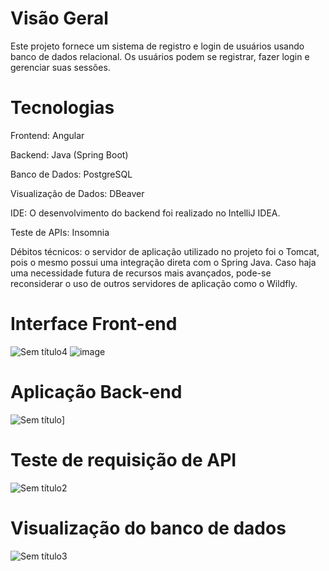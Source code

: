 # Visão Geral
Este projeto fornece um sistema de registro e login de usuários usando banco de dados relacional. Os usuários podem se registrar, fazer login e gerenciar suas sessões.

# Tecnologias
Frontend: Angular

Backend: Java (Spring Boot)

Banco de Dados: PostgreSQL

Visualização de Dados: DBeaver

IDE: O desenvolvimento do backend foi realizado no IntelliJ IDEA.

Teste de APIs: Insomnia

Débitos técnicos: o servidor de aplicação utilizado no projeto foi o Tomcat, pois o mesmo possui uma integração direta com o Spring Java. Caso haja uma necessidade futura de recursos mais avançados, pode-se reconsiderar o uso de outros servidores de aplicação como o Wildfly.

# Interface Front-end

![Sem título4](https://github.com/user-attachments/assets/fb959eb8-7762-42bd-926d-da778a676c2d)
![image](https://github.com/user-attachments/assets/ddd6543b-5579-4f44-9c45-9dacb4df834d)

# Aplicação Back-end

![Sem título](https://github.com/user-attachments/assets/5476d7c8-8d7f-4ecb-92c0-4d6fa12066db)]

# Teste de requisição de API

![Sem título2](https://github.com/user-attachments/assets/199ce02b-d07c-4792-9159-41a9f2421e5c)

# Visualização do banco de dados

![Sem título3](https://github.com/user-attachments/assets/814ec499-7f93-4fec-830c-a464ca5bb679)




